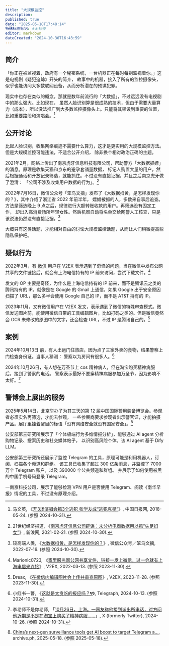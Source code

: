 ```yaml
---
title: "大规模监控"
description:
published: true
date: "2025-05-18T17:48:14"
特殊标签标记: #无标签
editor: markdown
dateCreated: "2024-10-30T16:43:59"
---
```


## 简介

「你正在被监视着，政府有一个秘密系统，一台机器正在每时每刻监视着你。」这是电视剧《疑犯追踪》开头的简介，
故事中的机器，接入了所有的监控摄像头，似乎也能访问大多数联网设备，从而分析潜在的预谋犯罪。

现实中也存在类似的概念，那就是数年前流行的「大数据」，不过远远没有电视剧中的那么强大。比如现在，
虽然人脸识别算是很成熟的技术，但由于需要大量算力（成本），所以没法推广到大多数监控摄像头上。只能将其架设到重要的位置，
比如重要路段和演唱会。[^64107]

[^64107]: 马文英, 《[开3场演唱会抓3个逃犯 张学友成“逃犯克星”](https://web.archive.org/web/20240722043059/https://language.chinadaily.com.cn/2018-05/24/content_36264107.htm)》, 中国日报网, 2018-05-24. (参照 2024-10-31).

## 公开讨论

比起人脸识别，收集网络痕迹不需要什么算力，这才是更实用的大规模监控方法。但是大规模监控可能违法，不适合公开介绍，
除非换个相对政治正确的主题。

2021年2月，网络上传出了南京虎牙信息科技有限公司，帮助警方「大数据抓嫖」的消息。原理是收集天猫和京东的避孕套销量数据，
标记人购置大量的用户，然后根据通话和开放记录筛选，就能抓住。不过没有直接证据，并且之后南京虎牙做了澄清：
「公司不涉及收集用户数据的行为」。[^23090]

[^23090]: 21世纪经济报道, 《[南京虎牙信息公司辟谣：未分析电商数据用以抓“失足妇女”](https://web.archive.org/web/20210221144309/https://finance.sina.com.cn/tech/2021-02-21/doc-ikftssap7923090.shtml)》, 新浪网, 2021-02-21. (参照 2024-10-30).

2022年7月16日，微信公众号「笨鸟文摘」发布了《大数据扫黄，是怎样发现你的？》，其中介绍了浙江省 2022 年前半年，
嫖娼被抓的人，多数来自事后追查。方法是筛选晚上 9 点之后，规律进行大额转账收款的用户。再筛选没有固定工作，
却出入高消费场所年轻女性。然后机器自动将名单交给网警人工核查，只是该说法仍然没有直接证据。[^60652]

[^60652]: 较高端人类, 《[大数据扫黄，是怎样发现你的？](https://arquivo.pt/wayback/20241030145606/https://freewechat.com/a/MjM5NzM5ODU2MA==/2652860652/1)》, 微信公众号／笨鸟文摘, 2022-07-16. (参照 2024-10-30).

大概只有这类话题，才能相对自由的讨论大规模监控话题，从而让人们稍微提高些隐私保护吧。

## 疑似行为

<!--
    合并来源:    "docs\catch_the_wind\未知的某种疑似大规模监控行为.md"
    date:        "2023-11-30T16:28:12"
    dateCreated: "2023-11-30T15:48:07"
-->

2022年3月，有 [微信](/company/腾讯/微信.md) 用户在 V2EX 表示遇到了奇怪的问题，当在微信中发布公网共享的文件链接后，就会有上海电信持有的 IP 前来访问，尝试下载文件。[^40035]

[^40035]: Marionic0723, 《[家里服务器公网共享文件，链接一发上微信，过一会就有上海电信来连接](https://web.archive.org/web/20220924050352/https://www.v2ex.com/t/840035)》, V2EX, 2022-03-13. (参照 2023-11-30).

发文的 OP 主要是奇怪，为什么是上海电信持有的 IP 前来，而不是腾讯云之类的腾讯持有的 IP。就像是在 Google 的 Gmail 上通信，如果 Google 出于安全原因扫描了 URL，那么多半会使用 Google 自己的 IP，而不是 AT&T 持有的 IP。

2023年11月，又有微信用户在 V2EX 发文，表示遇到了微信的特殊审查模式。微信发送图片前，能使用微信自带的工具编辑图片，比如打码之类的。但是微信竟然会 OCR 未修改的原图中的文字，还会检查 URL，不过 IP 是腾讯自己的。[^OkDUf]

[^OkDUf]: Dreax, 《[在微信内编辑图片会上传并审查原图](http://archive.today/2023.11.28-100635/https://www.v2ex.com/t/995953)》, V2EX, 2023-11-28. (参照 2023-11-30).

## 案例

2024年10月13日 前，有人出远门住旅店，因为点了三家外卖的食物，结果警察上门检查身份证。当事人猜测：
警察以为房间有很多人。[^65125]

[^65125]: 小红书一瞥, 《[这就是太贪吃的报应吗？💔](https://arquivo.pt/wayback/20241030165125/https://telegra.ph/这就是太贪吃的报应吗-10-13)》, Telegraph, 2024-10-13. (参照 2024-10-31).

2024年10月26日，有人想在万圣节上 cos 精神病人，但在淘宝购买精神病服后，接到了警察的电话。
警察表示最好不要穿精神病服参加万圣节，因为影响不太好。[^73025]

[^73025]: 李老师不是你老师, 「[10月26日，上海。一网友称他接到派出所电话，对方问他近期是不是在淘宝上购买了精神病服……](https://x.com/whyyoutouzhele/status/1850141445354873025)」, X (formerly Twitter), 2024-10-26. (参照 2024-10-31).

## 警博会上展出的服务

2025年5月14日，北京举办了为其三天的第 12 届中国国际警用装备博览会。参观者必须实名再筛选，才能去参观，
一些参展商要求参观者出示警官证，才能拍摄产品。展厅里挂着醒目的标语「没有网络安全就没有国家安全」。[^10749]

[^10749]: [China’s next-gen surveillance tools get AI boost to target Telegram a…](https://archive.ph/20250518041224/https://www.scmp.com/news/china/politics/article/3310749/chinas-next-gen-surveillance-tools-get-ai-boost-target-telegram-and-vpn-users), archive.ph, 2025-05-18. (参照 2025-05-18).

公安部第三研究所展示了「个体极端行为多维情报分析」，能够通过 AI agent 分析购物记录、搜索历史和社交媒体帖子，
以识别高风险个体。该 AI agent 基于 Dify LLM。

公安部第三研究所还展示了监控 Telegram 的工具，原理可能是利用机器人，订阅、扫描各个频道和群组。
该工具已收集了超过 300 亿条消息，并监控了 7000 万个 Telegram 账户，以及 390000 个公共频道和群组。
并展示了如何使用被黑的中国手机号码登录 Telegram。

一南京科技公司，展示了能够检测 VPN 用户是否使用 Telegram、阅读《南华早报》情况的工具，不过没有原理介绍。
